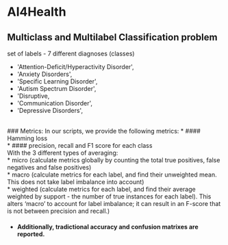 # AI4Health
## Multiclass and Multilabel Classification problem
 set of labels - 7 different diagnoses (classes)<br />
 * 'Attention-Deficit/Hyperactivity Disorder',
 * 'Anxiety Disorders',
 * 'Specific Learning Disorder',
 * 'Autism Spectrum Disorder',
 * 'Disruptive, 
 * 'Communication Disorder',
 * 'Depressive Disorders', <br />
 
<br />
### Metrics:
In our scripts, we provide the following metrics:
* #### Hamming loss <br />
* #### precision, recall and F1 score for each class <br />
With the 3 different types of averaging:
     <br /> * micro (calculate metrics globally by counting the total true positives, false negatives and false positives)
    <br /> * macro (calculate metrics for each label, and find their unweighted mean. This does not take label imbalance into account)
    <br /> * weighted (calculate metrics for each label, and find their average weighted by support - the number of true instances for each label). 
 This alters ‘macro’ to account for label imbalance; it can result in an F-score that is not between precision and recall.)<br />

* #### Additionally, tradictional accuracy and confusion matrixes are reported.



